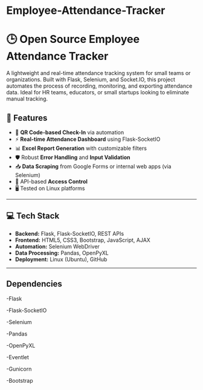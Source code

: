 # Employee-Attendance-Tracker

# 🕒 Open Source Employee Attendance Tracker

A lightweight and real-time attendance tracking system for small teams or organizations. Built with Flask, Selenium, and Socket.IO, this project automates the process of recording, monitoring, and exporting attendance data. Ideal for HR teams, educators, or small startups looking to eliminate manual tracking.

## 🚀 Features

- 📸 **QR Code-based Check-In** via automation
- ⚡ **Real-time Attendance Dashboard** using Flask-SocketIO
- 📊 **Excel Report Generation** with customizable filters
- 🛡️ Robust **Error Handling** and **Input Validation**
- 📥 **Data Scraping** from Google Forms or internal web apps (via Selenium)
- 🔐 API-based **Access Control**
- 🖥️ Tested on Linux platforms

---

## 💻 Tech Stack

- **Backend:** Flask, Flask-SocketIO, REST APIs
- **Frontend:** HTML5, CSS3, Bootstrap, JavaScript, AJAX
- **Automation:** Selenium WebDriver
- **Data Processing:** Pandas, OpenPyXL
- **Deployment:** Linux (Ubuntu), GitHub

---
## Dependencies
-Flask

-Flask-SocketIO

-Selenium

-Pandas

-OpenPyXL

-Eventlet

-Gunicorn

-Bootstrap
